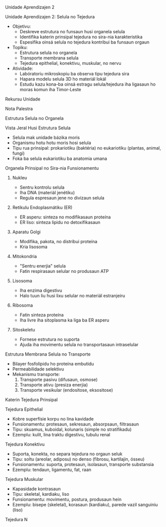 Unidade Aprendizajen 2

Unidade Aprendizajen 2: Selula no Tejedura  
- Objetivu:
  * Deskreve estrutura no funsaun husi organela selula
  * Identifika katerin prinsipal tejedura no sira-nia karakteristika
  * Espesifika oinsá selula no tejedura kontribui ba funsaun orgaun
- Topiku:
  * Estrutura selula no organela
  * Transporte membrana selula
  * Tejedura epithelial, konektivu, muskular, no nervu
- Atividade:
  * Labóratoriu mikroskopiu ba observa tipu tejedura sira
  * Hapara modelu selula 3D ho materiál lokál
  * Estudu kazu kona-ba oinsá estragu selula/tejedura iha ligasaun ho moras komun iha Timor-Leste

Rekursu Unidade

Nota Palestra

Estrutura Selula no Organela

Vista Jeral Husi Estrutura Selula
- Selula mak unidade bázika moris
- Organismu hotu hotu moris hosi selula
- Tipu rua prinsipal: prokariotiku (baktéria) no eukariotiku (plantas, animal, fungi)
- Foka ba selula eukariotiku ba anatomia umana

Organela Prinsipal no Sira-nia Funsionamentu
1. Nukleu
   - Sentru kontrolu selula
   - Iha DNA (materiál jenétiku)
   - Regula espresaun jene no divizaun selula

2. Retikulu Endoplasmátiku (ER)
   - ER asperu: sinteza no modifikasaun proteína
   - ER liso: sinteza lipidu no detoxifikasaun

3. Aparatu Golgi
   - Modifika, pakota, no distribui proteína
   - Kria lisosoma

4. Mitokondria
   - "Sentru enerjia" selula
   - Fatin respirasaun selular no produsaun ATP

5. Lisosoma
   - Iha enzima digestivu
   - Halo tuun liu husi lixu selular no materiál estranjeiru

6. Ribosoma
   - Fatin sinteza proteína
   - Iha livre iha sitoplasma ka liga ba ER asperu

7. Sitoskeletu
   - Fornese estrutura no suporta
   - Ajuda iha movimentu selula no transportasaun intraselular

Estrutura Membrana Selula no Transporte
- Bilayer fosfolipidu ho proteína embutidu
- Permeabilidade selektivu
- Mekanismu transporte:
  1. Transporte pasivu (difusaun, osmose)
  2. Transporte ativu (presiza enerjia)
  3. Transporte vesikular (endositose, eksositose)

Katerin Tejedura Prinsipal

Tejedura Epithelial
- Kobre superfísie korpu no lina kavidade
- Funsionamentu: protesaun, sekresaun, absorpsaun, filtrasaun
- Tipu: skuamus, kuboidal, kolunaris (simple no stratifikadu)
- Ezemplu: kulit, lina traktu digestivu, tubulu renal

Tejedura Konektivu
- Suporta, konekta, no separa tejedura no orgaun seluk
- Tipu: soltu (areolar, adiposu) no denso (fibrosu, kartilajin, ósseu)
- Funsionamentu: suporta, protesaun, isolasaun, transporte substansia
- Ezemplu: tendaun, ligamentu, fat, raan

Tejedura Muskular
- Kapasidade kontrasaun
- Tipu: skeletal, kardiaku, liso
- Funsionamentu: movimentu, postura, produsaun hein
- Ezemplu: bisepe (skeletal), korasaun (kardiaku), parede vazil sanguiniu (liso)

Tejedura N